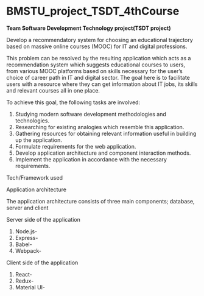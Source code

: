 # BMSTU_project_TSDT_4thCourse

**Team Software Development Technology project(TSDT project)**

Develop a recommendatory system for choosing an educational trajectory based on massive online courses (MOOC) for IT and digital professions.

This problem can be resolved by the resulting application which acts as a recommendation system which suggests educational courses to users, from various MOOC platforms based on skills necessary for the user’s choice of career path in IT and digital sector. The goal here is to facilitate users with a resource where they can get information about IT jobs, its skills and relevant courses all in one place.

To achieve this goal, the following tasks are involved:
1. Studying modern software development methodologies and technologies.
2. Researching for existing analogies which resemble this application.
3. Gathering resources for obtaining relevant information useful in building up the application.
4. Formulate requirements for the web application.
5. Develop application architecture and component interaction methods.
6. Implement the application in accordance with the necessary requirements.


Tech/Framework used

Application architecture

The application architecture consists of three main components; database, server and client

Server side of the application

1. Node.js-
2. Express-
3. Babel-
4. Webpack-

Client side of the application

1. React-
2. Redux-
3. Material UI-
